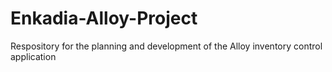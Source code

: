 # Enkadia-Alloy-Project
Respository for the planning and development of the Alloy inventory control application
